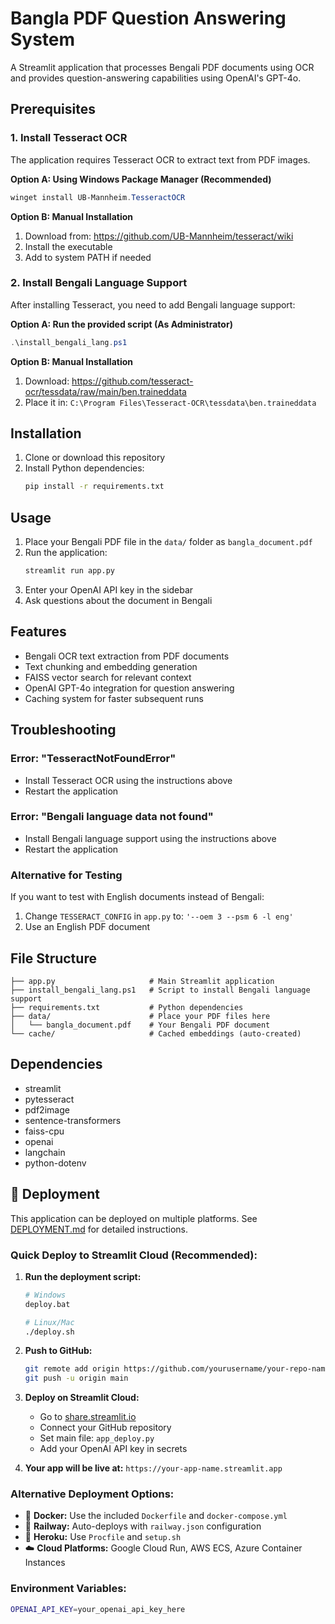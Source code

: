 # Bangla PDF Question Answering System

A Streamlit application that processes Bengali PDF documents using OCR and provides question-answering capabilities using OpenAI's GPT-4o.

## Prerequisites

### 1. Install Tesseract OCR

The application requires Tesseract OCR to extract text from PDF images.

**Option A: Using Windows Package Manager (Recommended)**
```powershell
winget install UB-Mannheim.TesseractOCR
```

**Option B: Manual Installation**
1. Download from: https://github.com/UB-Mannheim/tesseract/wiki
2. Install the executable
3. Add to system PATH if needed

### 2. Install Bengali Language Support

After installing Tesseract, you need to add Bengali language support:

**Option A: Run the provided script (As Administrator)**
```powershell
.\install_bengali_lang.ps1
```

**Option B: Manual Installation**
1. Download: https://github.com/tesseract-ocr/tessdata/raw/main/ben.traineddata
2. Place it in: `C:\Program Files\Tesseract-OCR\tessdata\ben.traineddata`

## Installation

1. Clone or download this repository
2. Install Python dependencies:
   ```bash
   pip install -r requirements.txt
   ```

## Usage

1. Place your Bengali PDF file in the `data/` folder as `bangla_document.pdf`
2. Run the application:
   ```bash
   streamlit run app.py
   ```
3. Enter your OpenAI API key in the sidebar
4. Ask questions about the document in Bengali

## Features

- Bengali OCR text extraction from PDF documents
- Text chunking and embedding generation
- FAISS vector search for relevant context
- OpenAI GPT-4o integration for question answering
- Caching system for faster subsequent runs

## Troubleshooting

### Error: "TesseractNotFoundError"
- Install Tesseract OCR using the instructions above
- Restart the application

### Error: "Bengali language data not found"
- Install Bengali language support using the instructions above
- Restart the application

### Alternative for Testing
If you want to test with English documents instead of Bengali:
1. Change `TESSERACT_CONFIG` in `app.py` to: `'--oem 3 --psm 6 -l eng'`
2. Use an English PDF document

## File Structure

```
├── app.py                     # Main Streamlit application
├── install_bengali_lang.ps1   # Script to install Bengali language support
├── requirements.txt           # Python dependencies
├── data/                      # Place your PDF files here
│   └── bangla_document.pdf    # Your Bengali PDF document
└── cache/                     # Cached embeddings (auto-created)
```

## Dependencies

- streamlit
- pytesseract
- pdf2image
- sentence-transformers
- faiss-cpu
- openai
- langchain
- python-dotenv

## 🚀 Deployment

This application can be deployed on multiple platforms. See [DEPLOYMENT.md](DEPLOYMENT.md) for detailed instructions.

### Quick Deploy to Streamlit Cloud (Recommended):

1. **Run the deployment script:**
   ```bash
   # Windows
   deploy.bat
   
   # Linux/Mac
   ./deploy.sh
   ```

2. **Push to GitHub:**
   ```bash
   git remote add origin https://github.com/yourusername/your-repo-name.git
   git push -u origin main
   ```

3. **Deploy on Streamlit Cloud:**
   - Go to [share.streamlit.io](https://share.streamlit.io)
   - Connect your GitHub repository
   - Set main file: `app_deploy.py`
   - Add your OpenAI API key in secrets

4. **Your app will be live at:** `https://your-app-name.streamlit.app`

### Alternative Deployment Options:
- 🐳 **Docker:** Use the included `Dockerfile` and `docker-compose.yml`
- 🚂 **Railway:** Auto-deploys with `railway.json` configuration
- 🌊 **Heroku:** Use `Procfile` and `setup.sh`
- ☁️ **Cloud Platforms:** Google Cloud Run, AWS ECS, Azure Container Instances

### Environment Variables:
```bash
OPENAI_API_KEY=your_openai_api_key_here
```